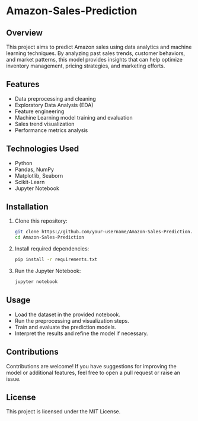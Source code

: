 # Amazon-Sales-Prediction

## Overview
This project aims to predict Amazon sales using data analytics and machine learning techniques. By analyzing past sales trends, customer behaviors, and market patterns, this model provides insights that can help optimize inventory management, pricing strategies, and marketing efforts.

## Features
- Data preprocessing and cleaning
- Exploratory Data Analysis (EDA)
- Feature engineering
- Machine Learning model training and evaluation
- Sales trend visualization
- Performance metrics analysis

## Technologies Used
- Python
- Pandas, NumPy
- Matplotlib, Seaborn
- Scikit-Learn
- Jupyter Notebook

## Installation
1. Clone this repository:
   ```bash
   git clone https://github.com/your-username/Amazon-Sales-Prediction.git
   cd Amazon-Sales-Prediction
   ```
2. Install required dependencies:
   ```bash
   pip install -r requirements.txt
   ```
3. Run the Jupyter Notebook:
   ```bash
   jupyter notebook
   ```

## Usage
- Load the dataset in the provided notebook.
- Run the preprocessing and visualization steps.
- Train and evaluate the prediction models.
- Interpret the results and refine the model if necessary.

## Contributions
Contributions are welcome! If you have suggestions for improving the model or additional features, feel free to open a pull request or raise an issue.

## License
This project is licensed under the MIT License. 



